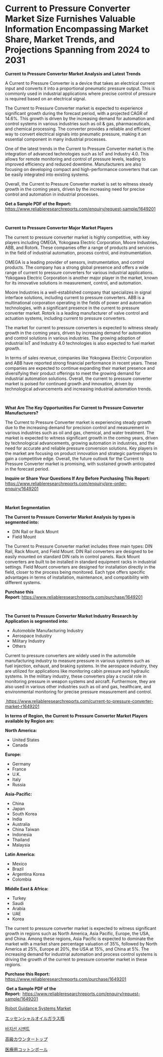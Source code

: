 <p><h1>Current to Pressure Converter Market Size Furnishes Valuable Information Encompassing Market Share, Market Trends, and Projections Spanning from 2024 to 2031</h1></p><p><strong>Current to Pressure Converter Market Analysis and Latest Trends</strong></p>
<p><p>A Current to Pressure Converter is a device that takes an electrical current input and converts it into a proportional pneumatic pressure output. This is commonly used in industrial applications where precise control of pressure is required based on an electrical signal.</p><p>The Current to Pressure Converter market is expected to experience significant growth during the forecast period, with a projected CAGR of 14.6%. This growth is driven by the increasing demand for automation and control systems in various industries such as oil & gas, pharmaceuticals, and chemical processing. The converter provides a reliable and efficient way to convert electrical signals into pneumatic pressure, making it an essential component in many industrial processes.</p><p>One of the latest trends in the Current to Pressure Converter market is the integration of advanced technologies such as IoT and Industry 4.0. This allows for remote monitoring and control of pressure levels, leading to improved efficiency and reduced downtime. Manufacturers are also focusing on developing compact and high-performance converters that can be easily integrated into existing systems.</p><p>Overall, the Current to Pressure Converter market is set to witness steady growth in the coming years, driven by the increasing need for precise control and automation in industrial processes.</p></p>
<p><strong>Get a Sample PDF of the Report:&nbsp;</strong> <a href="https://www.reliableresearchreports.com/enquiry/request-sample/1649201">https://www.reliableresearchreports.com/enquiry/request-sample/1649201</a></p>
<p>&nbsp;</p>
<p><strong>Current to Pressure Converter Major Market Players</strong></p>
<p><p>The current to pressure converter market is highly competitive, with key players including OMEGA, Yokogawa Electric Corporation, Moore Industries, ABB, and Rotork. These companies offer a range of products and services in the field of industrial automation, process control, and instrumentation.</p><p>OMEGA is a leading provider of sensors, instrumentation, and control products. The company has a strong global presence and offers a wide range of current to pressure converters for various industrial applications. Yokogawa Electric Corporation is another major player in the market, known for its innovative solutions in measurement, control, and automation.</p><p>Moore Industries is a well-established company that specializes in signal interface solutions, including current to pressure converters. ABB is a multinational corporation operating in the fields of power and automation technologies, with a significant presence in the current to pressure converter market. Rotork is a leading manufacturer of valve control and actuation systems, including current to pressure converters.</p><p>The market for current to pressure converters is expected to witness steady growth in the coming years, driven by increasing demand for automation and control solutions in various industries. The growing adoption of industrial IoT and Industry 4.0 technologies is also expected to fuel market growth.</p><p>In terms of sales revenue, companies like Yokogawa Electric Corporation and ABB have reported strong financial performance in recent years. These companies are expected to continue expanding their market presence and diversifying their product offerings to meet the growing demand for industrial automation solutions. Overall, the current to pressure converter market is poised for continued growth and innovation, driven by technological advancements and increasing industrial automation trends.</p></p>
<p>&nbsp;</p>
<p><strong>What Are The Key Opportunities For Current to Pressure Converter Manufacturers?</strong></p>
<p><p>The Current to Pressure Converter market is experiencing steady growth due to the increasing demand for precision control and measurement in various industries such as oil and gas, chemical, and water treatment. The market is expected to witness significant growth in the coming years, driven by technological advancements, growing automation in industries, and the need for accurate and reliable pressure conversion solutions. Key players in the market are focusing on product innovation and strategic partnerships to gain a competitive edge. Overall, the future outlook for the Current to Pressure Converter market is promising, with sustained growth anticipated in the forecast period.</p></p>
<p><strong>Inquire or Share Your Questions If Any Before Purchasing This Report:</strong> <a href="https://www.reliableresearchreports.com/enquiry/pre-order-enquiry/1649201">https://www.reliableresearchreports.com/enquiry/pre-order-enquiry/1649201</a></p>
<p>&nbsp;</p>
<p><strong>Market Segmentation</strong></p>
<p><strong>The Current to Pressure Converter Market Analysis by types is segmented into:</strong></p>
<p><ul><li>DIN Rail or Rack Mount</li><li>Field Mount</li></ul></p>
<p><p>The Current to Pressure Converter market includes three main types: DIN Rail, Rack Mount, and Field Mount. DIN Rail converters are designed to be easily mounted on standard DIN rails in control panels. Rack Mount converters are built to be installed in standard equipment racks in industrial settings. Field Mount converters are designed for installation directly in the field, closer to the process being monitored. Each type offers specific advantages in terms of installation, maintenance, and compatibility with different systems.</p></p>
<p><strong>Purchase this Report:&nbsp;</strong><a href="https://www.reliableresearchreports.com/purchase/1649201">https://www.reliableresearchreports.com/purchase/1649201</a></p>
<p>&nbsp;</p>
<p><strong>The Current to Pressure Converter Market Industry Research by Application is segmented into:</strong></p>
<p><ul><li>Automobile Manufacturing Industry</li><li>Aerospace Industry</li><li>Military Industry</li><li>Others</li></ul></p>
<p><p>Current to pressure converters are widely used in the automobile manufacturing industry to measure pressure in various systems such as fuel injection, exhaust, and braking systems. In the aerospace industry, they are utilized for applications like monitoring cabin pressure and hydraulic systems. In the military industry, these converters play a crucial role in monitoring pressure in weapon systems and aircraft. Furthermore, they are also used in various other industries such as oil and gas, healthcare, and environmental monitoring for precise pressure measurement and control.</p></p>
<p><a href="https://www.reliableresearchreports.com/current-to-pressure-converter-market-r1649201">&nbsp;https://www.reliableresearchreports.com/current-to-pressure-converter-market-r1649201</a></p>
<p><strong>In terms of Region, the Current to Pressure Converter Market Players available by Region are:</strong></p>
<p>
    <p> <strong> North America: </strong>
        <ul>
            <li>United States</li>
            <li>Canada</li>
        </ul>
        </p> 
    <p> <strong> Europe: </strong>
        <ul>
            <li>Germany</li>
            <li>France</li>
            <li>U.K.</li>
            <li>Italy</li>
            <li>Russia</li>
        </ul>
        </p> 
    <p> <strong> Asia-Pacific: </strong>
        <ul>
            <li>China</li>
            <li>Japan</li>
            <li>South Korea</li>
            <li>India</li>
            <li>Australia</li>
            <li>China Taiwan</li>
            <li>Indonesia</li>
            <li>Thailand</li>
            <li>Malaysia</li>
        </ul>
        </p> 
    <p> <strong> Latin America: </strong>
        <ul>
            <li>Mexico</li>
            <li>Brazil</li>
            <li>Argentina Korea</li>
            <li>Colombia</li>
        </ul>
        </p> 
    <p> <strong> Middle East & Africa: </strong>
        <ul>
            <li>Turkey</li>
            <li>Saudi</li>
            <li>Arabia</li>
            <li>UAE</li>
            <li>Korea</li>
        </ul>
    </p>
    </p>
<p><p>The current to pressure converter market is expected to witness significant growth in regions such as North America, Asia Pacific, Europe, the USA, and China. Among these regions, Asia Pacific is expected to dominate the market with a market share percentage valuation of 35%, followed by North America at 25%, Europe at 20%, the USA at 15%, and China at 5%. The increasing demand for industrial automation and process control systems is driving the growth of the current to pressure converter market in these regions.</p></p>
<p><strong>Purchase this Report: </strong><a href="https://www.reliableresearchreports.com/purchase/1649201">https://www.reliableresearchreports.com/purchase/1649201</a></p>
<p>&nbsp;<strong>Get a Sample PDF of the Report:&nbsp;&nbsp;</strong><a href="https://www.reliableresearchreports.com/enquiry/request-sample/1649201">https://www.reliableresearchreports.com/enquiry/request-sample/1649201</a></p>
<p><strong></strong></p>
<p><p><a href="https://github.com/nicoletavirag/Market-Research-Report-List-2/blob/main/robot-guidance-systems-market.md">Robot Guidance Systems Market</a></p><p><a href="https://github.com/dandier2003/Market-Research-Report-List-1/blob/main/551565830148.md">エッセンシャルオイルガラス瓶</a></p><p><a href="https://github.com/Madalyell456456/Market-Research-Report-List-1/blob/main/736853227815.md">바지선 시멘트</a></p><p><a href="https://medium.com/@estasprer20231/%E9%AB%98%E7%B4%9A%E3%82%AB%E3%82%A6%E3%83%B3%E3%82%BF%E3%83%BC%E3%83%88%E3%83%83%E3%83%97%E5%B8%82%E5%A0%B4-2031%E5%B9%B4%E3%81%BE%E3%81%A7%E3%81%AE%E5%8B%95%E5%90%91-%E4%BA%88%E6%B8%AC-%E7%AB%B6%E4%BA%89%E5%88%86%E6%9E%90-a0346ea0adfc">高級カウンタートップ</a></p><p><a href="https://github.com/sghwr779811674/Market-Research-Report-List-1/blob/main/328264330147.md">医療用コットンボール</a></p></p>
